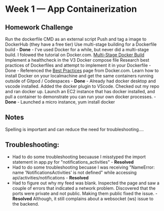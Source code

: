 # Week 1 — App Containerization

## Homework Challenge

Run the dockerfile CMD as an external script
Push and tag a image to DockerHub (they have a free tier)
Use multi-stage building for a Dockerfile build - **Done** - I've used Docker for a while, but never did a multi-stage build. I folowed the tutorial on Docker.com. [Multi-Stage Docker Build](https://docs.docker.com/build/building/multi-stage/)
Implement a healthcheck in the V3 Docker compose file
Research best practices of Dockerfiles and attempt to implement it in your Dockerfile - Done - Referenced the [Best Practices](https://docs.docker.com/develop/develop-images/dockerfile_best-practices/) page from Docker.com.
Learn how to install Docker on your localmachine and get the same containers running outside of Gitpod / Codespaces - **Done** - Already had docker desktop and vscode installed. Added the docker plugin to VScode. Checked out my repo and ran docker up.
Launch an EC2 instance that has docker installed, and pull a container to demonstrate you can run your own docker processes. - **Done** - Launched a micro instance, yum install docker

## Notes

Spelling is important and can reduce the need for troubleshooting....

## Troubleshooting:

* Had to do some troubleshooting becuause I misstyped the import statement in app.py for "notifications_activities" - **Resolved**
* Had to do some troubleshooting becuase I was receiving "NameError: name 'NotificationsActivities' is not defined" while accessing api/activities/notifications - **Resolved**
* Had to figure out why my feed was blank. Inspected the page and saw a couple of errors that indicated a network problem. Discovered that the ports were private and not public. Making them public fixed the issue. - **Resolved** Although, it still complains about a websocket (ws) issue to the backend.
